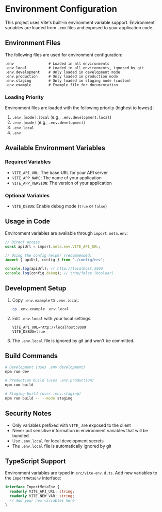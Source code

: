 # Environment Configuration

This project uses Vite's built-in environment variable support. Environment variables are loaded from `.env` files and exposed to your application code.

## Environment Files

The following files are used for environment configuration:

```
.env                # Loaded in all environments
.env.local          # Loaded in all environments, ignored by git
.env.development    # Only loaded in development mode
.env.production     # Only loaded in production mode
.env.staging        # Only loaded in staging mode (custom)
.env.example        # Example file for documentation
```

### Loading Priority

Environment files are loaded with the following priority (highest to lowest):

1. `.env.[mode].local` (e.g., `.env.development.local`)
2. `.env.[mode]` (e.g., `.env.development`)
3. `.env.local`
4. `.env`

## Available Environment Variables

### Required Variables

- `VITE_API_URL`: The base URL for your API server
- `VITE_APP_NAME`: The name of your application
- `VITE_APP_VERSION`: The version of your application

### Optional Variables

- `VITE_DEBUG`: Enable debug mode (`true` or `false`)

## Usage in Code

Environment variables are available through `import.meta.env`:

```typescript
// Direct access
const apiUrl = import.meta.env.VITE_API_URL;

// Using the config helper (recommended)
import { apiUrl, config } from './config/env';

console.log(apiUrl); // http://localhost:3000
console.log(config.debug); // true/false (boolean)
```

## Development Setup

1. Copy `.env.example` to `.env.local`:

   ```bash
   cp .env.example .env.local
   ```

2. Edit `.env.local` with your local settings:

   ```env
   VITE_API_URL=http://localhost:8080
   VITE_DEBUG=true
   ```

3. The `.env.local` file is ignored by git and won't be committed.

## Build Commands

```bash
# Development (uses .env.development)
npm run dev

# Production build (uses .env.production)
npm run build

# Staging build (uses .env.staging)
npm run build -- --mode staging
```

## Security Notes

- Only variables prefixed with `VITE_` are exposed to the client
- Never put sensitive information in environment variables that will be bundled
- Use `.env.local` for local development secrets
- The `.env.local` file is automatically ignored by git

## TypeScript Support

Environment variables are typed in `src/vite-env.d.ts`. Add new variables to the `ImportMetaEnv` interface:

```typescript
interface ImportMetaEnv {
  readonly VITE_API_URL: string;
  readonly VITE_NEW_VAR: string;
  // Add your new variables here
}
```
